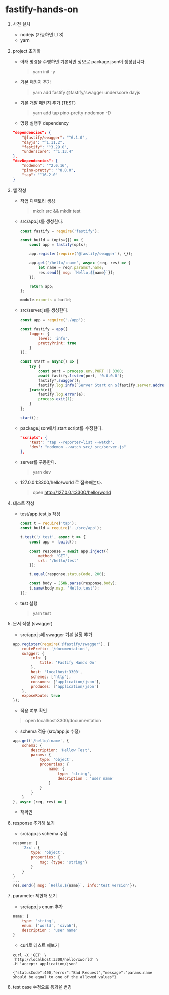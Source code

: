 fastify-hands-on
========================
1. 사전 설치
	- nodejs (가능하면 LTS)
	- yarn

1. project 초기화
	- 아래 명령을 수행하면 기본적인 정보로 package.json이 생성됩니다.
		> yarn init -y
	- 기본 패키지 추가
		> yarn add fastify @fastify/swagger underscore dayjs
	- 기본 개발 패키지 추가 (TEST)
		> yarn add tap pino-pretty nodemon -D
	- 명령 실행후 dependency
	```json
	"dependencies": {
    	"@fastify/swagger": "^6.1.0",
    	"dayjs": "^1.11.2",
    	"fastify": "^3.29.0",
   		"underscore": "^1.13.4"
  	},
  	"devDependencies": {
		"nodemon": "^2.0.16",
		"pino-pretty": "^8.0.0",
		"tap": "^16.2.0"
	}
	```

1. 앱 작성
	- 작업 디렉토리 생성
		> mkdir src && mkdir test
	- src/app.js를 생성한다.
		```js
		const fastify = require('fastify');

		const build = (opts={}) => {
			const app = fastify(opts);

			app.register(require('@fastify/swagger'), {});

			app.get('/hello/:name', async (req, res) => {
				let name = req?.params?.name;
				res.send({ msg: `Hello,${name}`});
			});

			return app;
		};

		module.exports = build;
		```
	- src/server.js를 생성한다.
		```js
		const app = require('./app');

		const fastify = app({
			logger: {
				level: 'info',
				prettyPrint: true
			}
		});

		const start = async() => {
			try {
				const port = process.env.PORT || 3300;
				await fastify.listen(port, '0.0.0.0');
				fastify?.swagger();
				fastify.log.info(`Server Start on ${fastify.server.address().port}`);
			}catch(e){
				fastify.log.error(e);
				process.exit(1);
			}
		};

		start();
		```
	- package.json에서 start script를 수정한다.
		```json
		"scripts": {
			"test": "tap --reporter=list --watch",
			"dev": "nodemon --watch src/ src/server.js"
		},
		```
	- server를 구동한다.
		> yarn dev
	- 127.0.0.1:3300/hello/world 로 접속해본다.
		> open http://127.0.0.1:3300/hello/world

1. 테스트 작성
	- test/app.test.js 작성
		```js
		const t = require('tap');
		const build = require('../src/app');

		t.test('/ test', async t => {
			const app =  build();

			const response = await app.inject({
				method: 'GET',
				url: '/hello/test'
			});

			t.equal(response.statusCode, 200);

			const body = JSON.parse(response.body);
			t.same(body.msg, 'Hello,test');
		});
		```
	- test 실행
		> yarn test

1. 문서 작성 (swagger)
	- src/app.js에 swagger 기본 설정 추가
	```js
	app.register(require('@fastify/swagger'), {
		routePrefix: '/documentation',
		swagger: {
			info: {
				title: 'Fastify Hands On'
		  	},
		  	host: 'localhost:3300',
		  	schemes: ['http'],
		  	consumes: ['application/json'],
		  	produces: ['application/json']
		},
		exposeRoute: true
	});
	```
	- 적용 여부 확인
	> open localhost:3300/documentation
	- schema 적용 (src/app.js 수정)
	```js
	app.get('/hello/:name', {
		schema: {
			description: 'Hellow Test',
			params: {
				type: 'object',
				properties: {
					name: {
						type: 'string',
						description : 'user name'
					}
				}
			}
		}
	}, async (req, res) => {
	```
	- 재확인
1. response 추가해 보기
	- src/app.js schema 수정
	```js
	response: {
		'2xx': {
			type: 'object',
			properties: {
				msg: {type: 'string'}
			}
		}
	}
	...
	res.send({ msg: `Hello,${name}`, info:'test version'});
	```

1. parameter 제한해 보기
	- src/app.js enum 추가
	```js
	name: {
		type: 'string',
		enum: ['world', 'siva6'],
		description : 'user name'
	}
	```
	- curl로 테스트 해보기
	```
	curl -X 'GET' \
	'http://localhost:3300/hello/xworld' \
	-H 'accept: application/json'

	{"statusCode":400,"error":"Bad Request","message":"params.name should be equal to one of the allowed values"}
	```

1. test case 수정으로 통과율 변경
